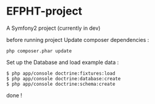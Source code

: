 # EFPHT-project
A Symfony2 project (currently in dev)

before running project
Update composer dependencies : 

    php composer.phar update

Set up the Database and load example data :
    
    $ php app/console doctrine:fixtures:load
    $ php app/console doctrine:database:create
    $ php app/console doctrine:schema:create

done !
